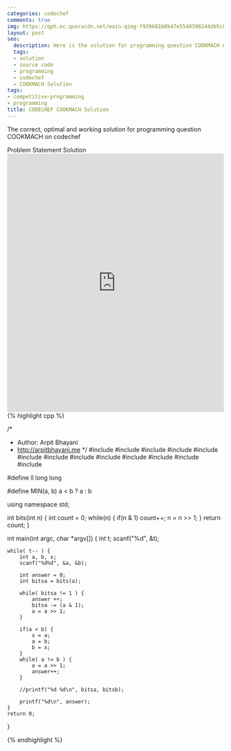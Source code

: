 ```yaml
---
categories: codechef
comments: true
img: https://qph.ec.quoracdn.net/main-qimg-f939681b0b47e5540398244db5c8966f?convert_to_webp=true
layout: post
seo:
  description: Here is the solution for programming question COOKMACH on codechef
  tags:
  - solution
  - source code
  - programming
  - codechef
  - COOKMACH Solution
tags:
- competitive-programming
- programming
title: CODECHEF COOKMACH Solution
---
```

The correct, optimal and working solution for programming question COOKMACH on codechef

<div class="ui secondary pointing large menu">
  <a class="grey item" data-tab="problem-statement">
    Problem Statement
  </a>
  <a class="active item grey" data-tab="solution">
    Solution
  </a>
</div>
<div class="ui bottom attached tab" data-tab="problem-statement">
    <iframe src="https://www.codechef.com/problems/COOKMACH" width="100%" height="600px" style="overflow: scroll; border: none;"></iframe>
</div>
<div class="ui bottom attached active tab" data-tab="solution">
{% highlight cpp %}

/*
 *  Author: Arpit Bhayani
 *  http://arpitbhayani.me
 */
#include <cmath>
#include <cstdio>
#include <cstdlib>
#include <climits>
#include <deque>
#include <iostream>
#include <list>
#include <limits>
#include <map>
#include <queue>
#include <set>
#include <stack>
#include <vector>

#define ll long long

#define MIN(a, b) a < b ? a : b

using namespace std;

int bits(int n) {
    int count = 0;
    while(n) {
        if(n & 1) count++;
        n = n >> 1;
    }
    return count;
}

int main(int argc, char *argv[]) {
    int t;
    scanf("%d", &t);

    while( t-- ) {
        int a, b, x;
        scanf("%d%d", &a, &b);

        int answer = 0;
        int bitsa = bits(a);

        while( bitsa != 1 ) {
            answer ++;
            bitsa -= (a & 1);
            a = a >> 1;
        }

        if(a < b) {
            x = a;
            a = b;
            b = x;
        }
        while( a != b ) {
            a = a >> 1;
            answer++;
        }

        //printf("%d %d\n", bitsa, bitsb);

        printf("%d\n", answer);
    }
    return 0;
}


{% endhighlight %}
</div>
